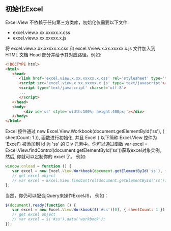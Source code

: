 ## 初始化Excel
Excel.View 不依赖于任何第三方类库，初始化仅需要以下文件:
* excel.view.x.xx.xxxxx.x.css
* excel.view.x.xx.xxxxx.x.js

将 excel.view.x.xx.xxxxx.x.css 和 excel.Vview.x.xx.xxxxx.x.js 文件加入到 HTML 文档 Head 部分并给予其对应路径。例如:
```html
<!DOCTYPE html>
<html>
   <head>
      <link href='excel.view.x.xx.xxxxx.x.css' rel='stylesheet' type='text/css'/>
      <script src='excel.view.x.xx.xxxxx.x.js' type='text/javascript'></script>
      <script type='text/javascript' charset='utf-8'>
      ...
      </script>
   </head>
   <body>
        <div id='ss' style='width:100%; height:400px;'></div>
   </body>
</html>
```

Excel 控件通过 new Excel.View.Workbook(document.getElementById('ss'), { sheetCount: 1 }), 函数进行初始化, 并且 Excel ( 以下简称 Excel.View 控件为 'Excel') 被添加到 id 为 'ss' 的 Div 元素中。你可以通过函数 var excel = Excel.View.findControl(document.getElementById('ss'))获取excel对象实例。然后, 你就可以定制你的 excel 了。 例如:
```JavaScript
window.onload = function () {
   var excel = new Excel.View.Workbook(document.getElementById('ss'), { sheetCount: 1 });
   // get excel object
   // var excel = Excel.View.findControl(document.getElementById('ss'));
};
```

当然，你仍可以配合jQuery来操作ExcelJS， 例如：
```JavaScript
$(document).ready(function () {
   var excel = new Excel.View.Workbook($('#ss')[0], { sheetCount: 1 });
   // get excel object
   // var excel = $('#ss').data('workbook');
});
```